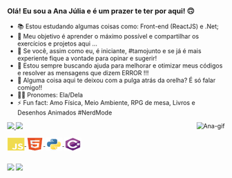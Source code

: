 ### Olá! Eu sou a Ana Júlia e é um prazer te ter por aqui! 🙃


- 📚 Estou estudando algumas coisas como: Front-end (ReactJS) e .Net;
- 🧐 Meu objetivo é aprender o máximo possível e compartilhar os exercícios e projetos aqui ...
- 👾 Se você, assim como eu, é iniciante, #tamojunto e se já é mais experiente fique a vontade para opinar e sugerir!
- 🤔 Estou sempre buscando ajuda para melhorar e otimizar meus códigos e resolver as mensagens que dizem ERROR !!!
- 💬 Alguma coisa aqui te deixou com a pulga atrás da orelha? É só falar comigo!!
- 👯‍♀️ Pronomes: Ela/Dela
- ⚡ Fun fact: Amo Física, Meio Ambiente, RPG de mesa, Livros e Desenhos Animados #NerdMode



 <div>
  <a href="https://github.com/AnaJuaguiar">
  <img height="145em" src="https://github-readme-stats.vercel.app/api?username=AnaJuaguiar&show_icons=true&theme=synthwave&include_all_commits=true&count_private=true"/>
  <img height="145em" src="https://github-readme-stats.vercel.app/api/top-langs/?username=AnaJuaguiar&layout=compact&langs_count=7&theme=synthwave"/>
  <img align="right" alt="Ana-gif" src="https://i.picasion.com/pic91/c49fa6c8de3424e5b35f157686f130c7.gif">
</div>
  
  <div style="display: inline_block"><br>
  <img align="center" alt="Ana-Js" height="30" width="40" src="https://raw.githubusercontent.com/devicons/devicon/master/icons/javascript/javascript-plain.svg">
  <img align="center" alt="Ana-HTML" height="30" width="40" src="https://raw.githubusercontent.com/devicons/devicon/master/icons/html5/html5-original.svg">
  <img align="center" alt="Ana-Python" height="30" width="40" src="https://raw.githubusercontent.com/devicons/devicon/master/icons/python/python-original.svg">
  <img align="center" alt="Ana-Csharp" height="30" width="40" src="https://raw.githubusercontent.com/devicons/devicon/master/icons/csharp/csharp-original.svg">

</div>
  
  ##
 <div> 
   
  <a href = "mailto:anajuliadeaguiar@gmail.com"><img src="https://img.shields.io/badge/-Gmail-%23333?style=for-the-badge&logo=gmail&logoColor=white" target="_blank"></a>
  <a href="https://www.linkedin.com/in/anajuliadeaguiar/-45875016a" target="_blank"><img src="https://img.shields.io/badge/-LinkedIn-%230077B5?style=for-the-badge&logo=linkedin&logoColor=white" target="_blank"></a> 
   
  
